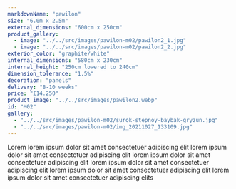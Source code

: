 ```yaml
---
markdownName: "pawilon"
size: "6.0m x 2.5m"
external_dimensions: "600cm x 250cm"
product_gallery:
  - image: "../../src/images/pawilon-m02/pawilon2_1.jpg"
  - image: "../../src/images/pawilon-m02/pawilon2_2.jpg"
exterior_color: "graphite/white"
internal_dimensions: "580cm x 230cm"
internal_height: "250cm lowered to 240cm"
dimension_tolerance: "1.5%"
decoration: "panels"
delivery: "8-10 weeks"
price: "£14.250"
product_image: "../../src/images/pawilon2.webp"
id: "M02"
gallery:
  - "../../src/images/pawilon-m02/surok-stepnoy-baybak-gryzun.jpg"
  - "../../src/images/pawilon-m02/img_20211027_133109.jpg"
---
```

Lorem lorem ipsum dolor sit amet consectetuer adipiscing elit
lorem ipsum dolor sit amet consectetuer adipiscing elit
lorem ipsum dolor sit amet consectetuer adipiscing elit
lorem ipsum dolor sit amet consectetuer adipiscing elit
lorem ipsum dolor sit amet consectetuer adipiscing elit
lorem ipsum dolor sit amet consectetuer adipiscing elits
